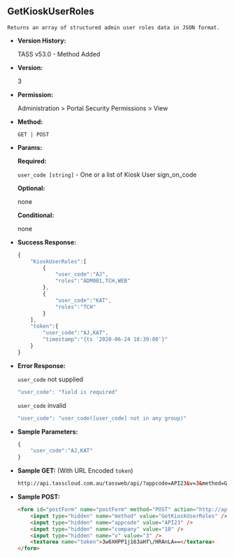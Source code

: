 **GetKioskUserRoles**
----
	Returns an array of structured admin user roles data in JSON format.

* **Version History:**

	TASS v53.0 - Method Added

* **Version:**

	3

* **Permission:**

   Administration > Portal Security Permissions > View

* **Method:**

	`GET | POST`
  
* **Params:**

   **Required:**
 
	`user_code [string]` - One or a list of Kiosk User sign_on_code

   **Optional:**

	none

   **Conditional:**

	none

* **Success Response:**

    ```javascript
	{
	    "KioskUserRoles":[
	        {
	            "user_code":"AJ",
	            "roles":"ADM001,TCH,WEB"
	        },
	        {
	            "user_code":"KAT",
	            "roles":"TCH"
	        }
	    ],
	    "token":{
	        "user_code":"AJ,KAT",
	        "timestamp":"{ts '2020-06-24 18:39:08'}"
	    }
	}
    ```
 
* **Error Response:**

    `user_code` not supplied
    ```javascript
    "user_code": "field is required"
    ```

    `user_code` invalid
    ```javascript
    "user_code": "user_code([user_code] not in any group)"
    ```
    
* **Sample Parameters:**

	```javascript
	{
		"user_code":"AJ,KAT"
	}
	```

* **Sample GET:** (With URL Encoded `token`)

	```HTML
	http://api.tasscloud.com.au/tassweb/api/?appcode=API23&v=3&method=GetKioskUserRoles&token=3w6XHPP1j163aHf%2FHRAnLA%3D%3D&company=10
	```
  
* **Sample POST:**

	```HTML
	<form id="postForm" name="postForm" method="POST" action="http://api.tasscloud.com.au/tassweb/api/">
		<input type="hidden" name="method" value="GetKioskUserRoles" />
		<input type="hidden" name="appcode" value="API23" />
		<input type="hidden" name="company" value="10" />
		<input type="hidden" name="v" value="3" />
		<textarea name="token">3w6XHPP1j163aHf\/HRAnLA==</textarea>
	</form>
	```